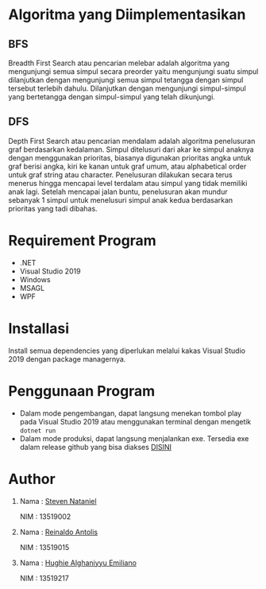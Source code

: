 # Algoritma yang Diimplementasikan

## BFS

Breadth First Search atau pencarian melebar adalah algoritma yang mengunjungi semua simpul secara preorder yaitu mengunjungi suatu simpul dilanjutkan dengan mengunjungi semua simpul tetangga dengan simpul tersebut terlebih dahulu. Dilanjutkan dengan mengunjungi simpul-simpul yang bertetangga dengan simpul-simpul yang telah dikunjungi.

## DFS

Depth First Search atau pencarian mendalam adalah algoritma penelusuran graf berdasarkan kedalaman. Simpul ditelusuri dari akar ke simpul anaknya dengan menggunakan prioritas, biasanya digunakan prioritas angka untuk graf berisi angka, kiri ke kanan untuk graf umum, atau alphabetical order untuk graf string atau character. Penelusuran dilakukan secara terus menerus hingga mencapai level terdalam atau simpul yang tidak memiliki anak lagi. Setelah mencapai jalan buntu, penelusuran akan mundur sebanyak 1 simpul untuk menelusuri simpul anak kedua berdasarkan prioritas yang tadi dibahas.

# Requirement Program

- .NET 
- Visual Studio 2019
- Windows
- MSAGL
- WPF

# Installasi

Install semua dependencies yang diperlukan melalui kakas Visual Studio 2019 dengan package managernya.

# Penggunaan Program

- Dalam mode pengembangan, dapat langsung menekan tombol play pada Visual Studio 2019 atau menggunakan terminal dengan mengetik `dotnet run`
- Dalam mode produksi, dapat langsung menjalankan exe. Tersedia exe dalam release github yang bisa diakses [DISINI](https://github.com/ravielze/BFS_DFS-Stima/releases/)

# Author

1. Nama : [Steven Nataniel](https://github.com/ravielze)

   NIM  : 13519002
2. Nama : [Reinaldo Antolis](https://github.com/Reinaldo16519320)

   NIM  : 13519015
3. Nama : [Hughie Alghaniyyu Emiliano](https://github.com/HughieAlghani)

   NIM 	: 13519217